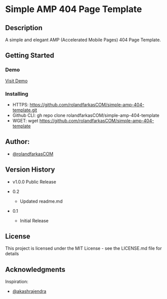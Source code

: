 # Simple AMP 404 Page Template

## Description

A simple and elegant AMP (Accelerated Mobile Pages) 404 Page Template.

## Getting Started

### Demo 

[Visit Demo](https://demo.rolandfarkas.com/amp/simple-amp-404-template/)

### Installing

* HTTPS: https://github.com/rolandfarkasCOM/simple-amp-404-template.git
* Github CLI: gh repo clone rolandfarkasCOM/simple-amp-404-template
* WGET: wget https://github.com/rolandfarkasCOM/simple-amp-404-template

## Author:

* [@rolandfarkasCOM](https://github.com/rolandfarkasCOM/)  

## Version History

* v1.0.0 Public Release

* 0.2
    * Updated readme.md

* 0.1
    * Initial Release

## License

This project is licensed under the MIT License - see the LICENSE.md file for details

## Acknowledgments

Inspiration:
* [@akashrajendra](https://codepen.io/akashrajendra/pen/JKKRvQ)
